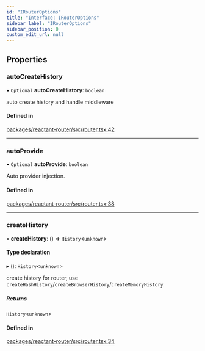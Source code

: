 ```yaml
---
id: "IRouterOptions"
title: "Interface: IRouterOptions"
sidebar_label: "IRouterOptions"
sidebar_position: 0
custom_edit_url: null
---
```


## Properties

### autoCreateHistory

• `Optional` **autoCreateHistory**: `boolean`

auto create history and handle middleware

#### Defined in

[packages/reactant-router/src/router.tsx:42](https://github.com/unadlib/reactant/blob/94ce5c78/packages/reactant-router/src/router.tsx#L42)

___

### autoProvide

• `Optional` **autoProvide**: `boolean`

Auto provider injection.

#### Defined in

[packages/reactant-router/src/router.tsx:38](https://github.com/unadlib/reactant/blob/94ce5c78/packages/reactant-router/src/router.tsx#L38)

___

### createHistory

• **createHistory**: () => `History`<`unknown`\>

#### Type declaration

▸ (): `History`<`unknown`\>

create history for router, use `createHashHistory`/`createBrowserHistory`/`createMemoryHistory`

##### Returns

`History`<`unknown`\>

#### Defined in

[packages/reactant-router/src/router.tsx:34](https://github.com/unadlib/reactant/blob/94ce5c78/packages/reactant-router/src/router.tsx#L34)
